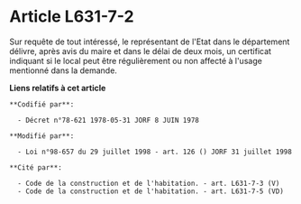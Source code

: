 # Article L631-7-2

Sur requête de tout intéressé, le représentant de l'Etat dans le département délivre, après avis du maire et dans le délai de
deux mois, un certificat indiquant si le local peut être régulièrement ou non affecté à l'usage mentionné dans la demande.

**Liens relatifs à cet article**

	**Codifié par**:

	  - Décret n°78-621 1978-05-31 JORF 8 JUIN 1978

	**Modifié par**:

	  - Loi n°98-657 du 29 juillet 1998 - art. 126 () JORF 31 juillet 1998

	**Cité par**:

	  - Code de la construction et de l'habitation. - art. L631-7-3 (V)
	  - Code de la construction et de l'habitation. - art. L631-7-5 (VD)
